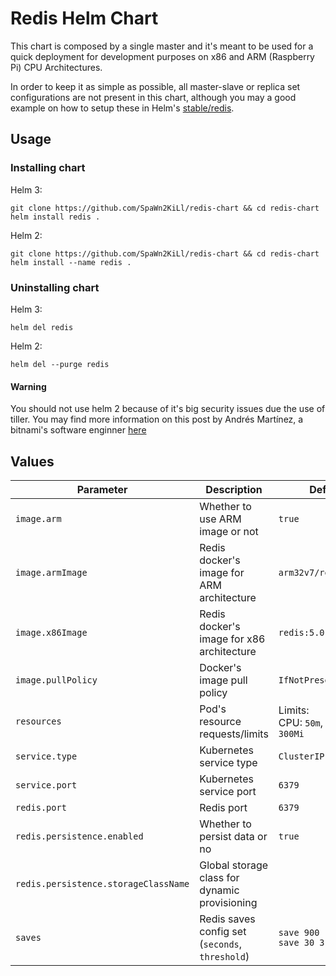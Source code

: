 # Redis Helm Chart
This chart is composed by a single master and it's meant to be used for a quick deployment for development purposes on x86 and ARM (Raspberry Pi) CPU Architectures.  

In order to keep it as simple as possible, all master-slave or replica set configurations are not present in this chart, although you may a good example on how to setup these in Helm's [stable/redis](https://github.com/helm/charts/tree/master/stable/redis).

## Usage

### Installing chart
Helm 3:
```shell script
git clone https://github.com/SpaWn2KiLl/redis-chart && cd redis-chart
helm install redis .
```

Helm 2:
```shell script
git clone https://github.com/SpaWn2KiLl/redis-chart && cd redis-chart
helm install --name redis .
```

### Uninstalling chart
Helm 3:
```shell script
helm del redis
```

Helm 2:
```shell script
helm del --purge redis
```

#### Warning
You should not use helm 2 because of it's big security issues due the use of tiller. You may find more information on this post by Andrés Martínez, a bitnami's software enginner [here](https://engineering.bitnami.com/articles/running-helm-in-production.html)

## Values

|             **Parameter**            |                 **Description**                 |               **Default**              |
|--------------------------------------|-------------------------------------------------|----------------------------------------|
| `image.arm`                          | Whether to use ARM image or not                 | `true`                                 |
| `image.armImage`                     | Redis docker's image for ARM architecture       | `arm32v7/redis:5.0.7`                  |
| `image.x86Image`                     | Redis docker's image for x86 architecture       | `redis:5.0.7`                          |
| `image.pullPolicy`                   | Docker's image pull policy                      | `IfNotPresent`                         |
| `resources`                          | Pod's resource requests/limits                  | Limits:<br>CPU: `50m`, Memory: `300Mi` |
| `service.type`                       | Kubernetes service type                         | `ClusterIP`                            |
| `service.port`                       | Kubernetes service port                         | `6379`                                 |
| `redis.port`                         | Redis port                                      | `6379`                                 |
| `redis.persistence.enabled`          | Whether to persist data or no                   | `true`                                 |
| `redis.persistence.storageClassName` | Global storage class for dynamic provisioning   |                                        |
| `saves`                              | Redis saves config set (`seconds`, `threshold`) | `save 900 10`<br>`save 30 3`           |